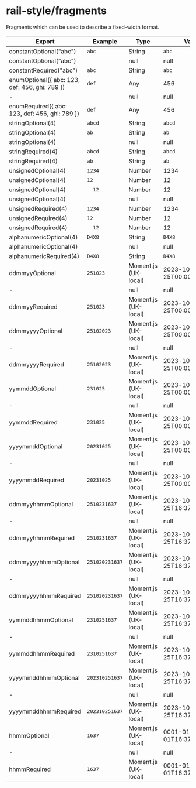 # rail-style/fragments

Fragments which can be used to describe a fixed-width format.

| Export                                         | Example        | Type                 | Value                     |
|------------------------------------------------|----------------|----------------------|---------------------------|
| constantOptional("abc")                        | `abc`          | String               | `abc`                     |
| constantOptional("abc")                        | `   `          | null                 | null                      |
| constantRequired("abc")                        | `abc`          | String               | `abc`                     |
| enumOptional({ abc: 123, def: 456, ghi: 789 }) | `def`          | Any                  | 456                       |
| -                                              | `   `          | null                 | null                      |
| enumRequired({ abc: 123, def: 456, ghi: 789 }) | `def`          | Any                  | 456                       |
| stringOptional(4)                              | `abcd`         | String               | `abcd`                    |
| stringOptional(4)                              | `ab  `         | String               | `ab`                      |
| stringOptional(4)                              | `    `         | null                 | null                      |
| stringRequired(4)                              | `abcd`         | String               | `abcd`                    |
| stringRequired(4)                              | `ab  `         | String               | `ab`                      |
| unsignedOptional(4)                            | `1234`         | Number               | 1234                      |
| unsignedOptional(4)                            | `12  `         | Number               | 12                        |
| unsignedOptional(4)                            | `  12`         | Number               | 12                        |
| unsignedOptional(4)                            | `    `         | null                 | null                      |
| unsignedRequired(4)                            | `1234`         | Number               | 1234                      |
| unsignedRequired(4)                            | `12  `         | Number               | 12                        |
| unsignedRequired(4)                            | `  12`         | Number               | 12                        |
| alphanumericOptional(4)                        | `D4X8`         | String               | `D4X8`                    |
| alphanumericOptional(4)                        | `    `         | null                 | null                      |
| alphanumericRequired(4)                        | `D4X8`         | String               | `D4X8`                    |
| ddmmyyOptional                                 | `251023`       | Moment.js (UK-local) | 2023-10-25T00:00:00+01:00 |
| -                                              | `      `       | null                 | null                      |
| ddmmyyRequired                                 | `251023`       | Moment.js (UK-local) | 2023-10-25T00:00:00+01:00 |
| ddmmyyyyOptional                               | `25102023`     | Moment.js (UK-local) | 2023-10-25T00:00:00+01:00 |
| -                                              | `        `     | null                 | null                      |
| ddmmyyyyRequired                               | `25102023`     | Moment.js (UK-local) | 2023-10-25T00:00:00+01:00 |
| yymmddOptional                                 | `231025`       | Moment.js (UK-local) | 2023-10-25T00:00:00+01:00 |
| -                                              | `      `       | null                 | null                      |
| yymmddRequired                                 | `231025`       | Moment.js (UK-local) | 2023-10-25T00:00:00+01:00 |
| yyyymmddOptional                               | `20231025`     | Moment.js (UK-local) | 2023-10-25T00:00:00+01:00 |
| -                                              | `        `     | null                 | null                      |
| yyyymmddRequired                               | `20231025`     | Moment.js (UK-local) | 2023-10-25T00:00:00+01:00 |
| ddmmyyhhmmOptional                             | `2510231637`   | Moment.js (UK-local) | 2023-10-25T16:37:00+01:00 |
| -                                              | `      `       | null                 | null                      |
| ddmmyyhhmmRequired                             | `2510231637`   | Moment.js (UK-local) | 2023-10-25T16:37:00+01:00 |
| ddmmyyyyhhmmOptional                           | `251020231637` | Moment.js (UK-local) | 2023-10-25T16:37:00+01:00 |
| -                                              | `        `     | null                 | null                      |
| ddmmyyyyhhmmRequired                           | `251020231637` | Moment.js (UK-local) | 2023-10-25T16:37:00+01:00 |
| yymmddhhmmOptional                             | `2310251637`   | Moment.js (UK-local) | 2023-10-25T16:37:00+01:00 |
| -                                              | `      `       | null                 | null                      |
| yymmddhhmmRequired                             | `2310251637`   | Moment.js (UK-local) | 2023-10-25T16:37:00+01:00 |
| yyyymmddhhmmOptional                           | `202310251637` | Moment.js (UK-local) | 2023-10-25T16:37:00+01:00 |
| -                                              | `        `     | null                 | null                      |
| yyyymmddhhmmRequired                           | `202310251637` | Moment.js (UK-local) | 2023-10-25T16:37:00+01:00 |
| hhmmOptional                                   | `1637`         | Moment.js (UK-local) | 0001-01-01T16:37:00+01:00 |
| -                                              | `        `     | null                 | null                      |
| hhmmRequired                                   | `1637`         | Moment.js (UK-local) | 0001-01-01T16:37:00+01:00 |
